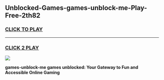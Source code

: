 
## Unblocked-Games-games-unblock-me-Play-Free-2th82
<h3>
<a href="https://premium76.site?title=games-unblock-me&ref=15A">CLICK TO PLAY</a></h3>
<hr>

<h3>
<a href="https://premium76.site?title=games-unblock-me&ref=15A">CLICK 2 PLAY</a>
  
</h3>

<a href="https://premium76.site?title=games-unblock-me&ref=15A"><img src="https://clearcache.store/games.png"></a>


**games-unblock-me games unblocked: Your Gateway to Fun and Accessible Online Gaming**
